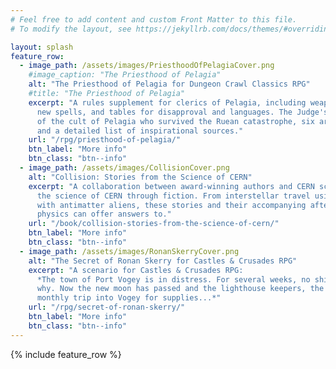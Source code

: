 ```yaml
---
# Feel free to add content and custom Front Matter to this file.
# To modify the layout, see https://jekyllrb.com/docs/themes/#overriding-theme-defaults

layout: splash
feature_row:
  - image_path: /assets/images/PriesthoodOfPelagiaCover.png
    #image_caption: "The Priesthood of Pelagia"
    alt: "The Priesthood of Pelagia for Dungeon Crawl Classics RPG"
    #title: "The Priesthood of Pelagia"
    excerpt: "A rules supplement for clerics of Pelagia, including weapons and armour, three
      new spells, and tables for disapproval and languages. The Judge's section includes details
      of the cult of Pelagia who survived the Ruean catastrophe, six artefacts and magical items
      and a detailed list of inspirational sources."
    url: "/rpg/priesthood-of-pelagia/"
    btn_label: "More info"
    btn_class: "btn--info"
  - image_path: /assets/images/CollisionCover.png
    alt: "Collision: Stories from the Science of CERN"
    excerpt: "A collaboration between award-winning authors and CERN scientists to explore
      the science of CERN through fiction. From interstellar travel using quantum tunnelling, to first contact
      with antimatter aliens, these stories and their accompanying afterwords explore the dark matters that only
      physics can offer answers to."
    url: "/book/collision-stories-from-the-science-of-cern/"
    btn_label: "More info"
    btn_class: "btn--info"
  - image_path: /assets/images/RonanSkerryCover.png
    alt: "The Secret of Ronan Skerry for Castles & Crusades RPG"
    excerpt: "A scenario for Castles & Crusades RPG:
      *The town of Port Vogey is in distress. For several weeks, no ships have come into port, and noone knows
      why. Now the new moon has passed and the lighthouse keepers, the monks of a local Sea Goddess, have missed their
      monthly trip into Vogey for supplies...*"
    url: "/rpg/secret-of-ronan-skerry/"
    btn_label: "More info"
    btn_class: "btn--info"
---
```


{% include feature_row %}

